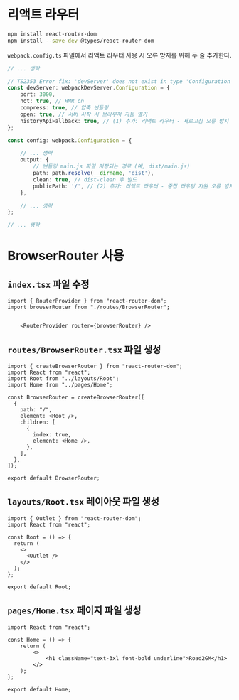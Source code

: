 # 리액트 라우터

```bash
npm install react-router-dom
npm install --save-dev @types/react-router-dom
```

`webpack.config.ts` 파일에서 리액트 라우터 사용 시 오류 방지를 위해 두 줄 추가한다.

```ts
// ... 생략

// TS2353 Error fix: 'devServer' does not exist in type 'Configuration'
const devServer: webpackDevServer.Configuration = {
    port: 3000,
    hot: true, // HMR on
    compress: true, // 압축 번들링
    open: true, // 서버 시작 시 브라우저 자동 열기
    historyApiFallback: true, // (1) 추가: 리액트 라우터 - 새로고침 오류 방지
};

const config: webpack.Configuration = {

    // ... 생략
    output: {
        // 번들링 main.js 파일 저장되는 경로 (예, dist/main.js)
        path: path.resolve(__dirname, 'dist'),
        clean: true, // dist-clean 후 빌드
        publicPath: '/', // (2) 추가: 리액트 라우터 - 중첩 라우팅 지원 오류 방지
    },

    // ... 생략
};

// ... 생략
```

# BrowserRouter 사용

## `index.tsx` 파일 수정

```
import { RouterProvider } from "react-router-dom";
import browserRouter from "./routes/BrowserRouter";


    <RouterProvider router={browserRouter} />
```

## `routes/BrowserRouter.tsx` 파일 생성

```tsx
import { createBrowserRouter } from "react-router-dom";
import React from "react";
import Root from "../layouts/Root";
import Home from "../pages/Home";

const BrowserRouter = createBrowserRouter([
  {
    path: "/",
    element: <Root />,
    children: [
      {
        index: true,
        element: <Home />,
      },
    ],
  },
]);

export default BrowserRouter;
```

## `layouts/Root.tsx` 레이아웃 파일 생성

```tsx
import { Outlet } from "react-router-dom";
import React from "react";

const Root = () => {
  return (
    <>
      <Outlet />
    </>
  );
};

export default Root;
```

## `pages/Home.tsx` 페이지 파일 생성

```tsx
import React from "react";

const Home = () => {
    return (
        <>
            <h1 className="text-3xl font-bold underline">Road2GM</h1>
        </>
    );
};

export default Home;
```
